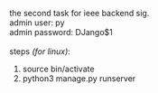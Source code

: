 the second task for ieee backend sig.<br/>
admin user: py<br/>
admin password: DJango$1<br/>
<br/>
steps <i>(for linux)</i>:<br/>
1. source bin/activate<br/>
2. python3 manage.py runserver
